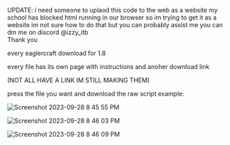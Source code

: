 UPDATE: i need someone to uplaod this code to the web as a website my school has blocked html running in our browser so im trying to get it as a website
im not sure how to do that but you can probably assist me you can dm me on discord @izzy_itb  
Thank you



every eaglercraft download for 1.8

every file has its own page with instructions and anoher download link 

(NOT ALL HAVE A LINK IM STILL MAKING THEM)


press the file you want and download the raw script
example:



![Screenshot 2023-09-28 8 45 55 PM](https://github.com/KK3XX/All-Eaglercraft-Downloads/assets/142429718/8f67590b-5b1b-4766-91af-fee12fd330a9)


![Screenshot 2023-09-28 8 46 03 PM](https://github.com/KK3XX/All-Eaglercraft-Downloads/assets/142429718/8afa8d3e-f796-4ac0-9479-ab4ae92559cb)


![Screenshot 2023-09-28 8 46 09 PM](https://github.com/KK3XX/All-Eaglercraft-Downloads/assets/142429718/5a1abf63-358b-4ce8-9be9-24c530d53650)

